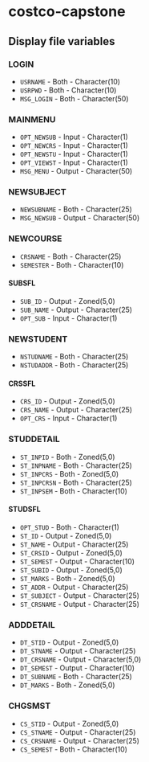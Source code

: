 # costco-capstone

## Display file variables

### LOGIN

-   `USRNAME` - Both - Character(10)
-   `USRPWD` - Both - Character(10)
-   `MSG_LOGIN` - Both - Character(50)

### MAINMENU

-   `OPT_NEWSUB` - Input - Character(1)
-   `OPT_NEWCRS` - Input - Character(1)
-   `OPT_NEWSTU` - Input - Character(1)
-   `OPT_VIEWST` - Input - Character(1)
-   `MSG_MENU` - Output - Character(50)

### NEWSUBJECT

-   `NEWSUBNAME` - Both - Character(25)
-   `MSG_NEWSUB` - Output - Character(50)

### NEWCOURSE

-   `CRSNAME` - Both - Character(25)
-   `SEMESTER` - Both - Character(10)

#### SUBSFL

-   `SUB_ID` - Output - Zoned(5,0)
-   `SUB_NAME` - Output - Character(25)
-   `OPT_SUB` - Input - Character(1)

### NEWSTUDENT

-   `NSTUDNAME` - Both - Character(25)
-   `NSTUDADDR` - Both - Character(25)

#### CRSSFL

-   `CRS_ID` - Output - Zoned(5,0)
-   `CRS_NAME` - Output - Character(25)
-   `OPT_CRS` - Input - Character(1)

### STUDDETAIL

-   `ST_INPID` - Both - Zoned(5,0)
-   `ST_INPNAME` - Both - Character(25)
-   `ST_INPCRS` - Both - Zoned(5,0)
-   `ST_INPCRSN` - Both - Character(25)
-   `ST_INPSEM` - Both - Character(10)

#### STUDSFL

-   `OPT_STUD` - Both - Character(1)
-   `ST_ID` - Output - Zoned(5,0)
-   `ST_NAME` - Output - Character(25)
-   `ST_CRSID` - Output - Zoned(5,0)
-   `ST_SEMEST` - Output - Character(10)
-   `ST_SUBID` - Output - Zoned(5,0)
-   `ST_MARKS` - Both - Zoned(5,0)
-   `ST_ADDR` - Output - Character(25)
-   `ST_SUBJECT` - Output - Character(25)
-   `ST_CRSNAME` - Output - Character(25)

### ADDDETAIL

-   `DT_STID` - Output - Zoned(5,0)
-   `DT_STNAME` - Output - Character(25)
-   `DT_CRSNAME` - Output - Character(5,0)
-   `DT_SEMEST` - Output - Character(10)
-   `DT_SUBNAME` - Both - Character(25)
-   `DT_MARKS` - Both - Zoned(5,0)

### CHGSMST

-   `CS_STID` - Output - Zoned(5,0)
-   `CS_STNAME` - Output - Character(25)
-   `CS_CRSNAME` - Output - Character(25)
-   `CS_SEMEST` - Both - Character(10)
